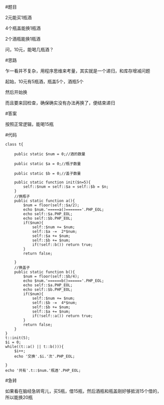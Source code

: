 #题目

2元能买1瓶酒

4个瓶盖能换1瓶酒

2个酒瓶能换1瓶酒

问，10元，能喝几瓶酒？

#思路

乍一看并不复杂，用程序思维来考量，其实就是一个递归，和库存增减问题

起始，10元有5瓶酒，瓶盖5个，酒瓶5个

然后开始换

而且要来回检查，确保确实没有办法再换了，便结束递归

#答案

按照正常逻辑，能喝15瓶

#代码

	class t{

        public static $num = 0;//酒的数量
        
        public static $a = 0;//瓶子数量
        
        public static $b = 0;//盖子数量
        
        public static function init($n=5){
            self::$num = self::$a = self::$b = $n;
        }
        //换瓶子
        public static function a(){
            $num = floor(self::$a/2);
            echo $num.'=====a()======='.PHP_EOL;
            echo self::$a.PHP_EOL;
            echo self::$b.PHP_EOL;
            if($num){
                self::$num += $num;
                self::$a -=  2*$num;
                self::$a += $num;
                self::$b += $num;
                if(!self::b()) return true;
            }
            return false;
            
        }
        //换盖子
        public static function b(){
            $num = floor(self::$b/4);
            echo $num.'======b()======'.PHP_EOL;
            echo self::$a.PHP_EOL;
            echo self::$b.PHP_EOL;
            if($num){
                self::$num += $num;
                self::$b -=  4*$num;
                self::$b += $num;
                self::$a += $num;
                if(!self::a()) return true;
            }
            return false;
        }
    }
    t::init(5);
    $i = 0;
    while((t::a() || t::b())){
        $i++;
        echo '交换'.$i.'次'.PHP_EOL;
        
    }
    echo '共有'.t::$num.'瓶酒'.PHP_EOL;

#急转

如果看在脑经急转弯儿，买5瓶，借15瓶，然后酒瓶和瓶盖刚好够抵消15个借的，所以能换20瓶
